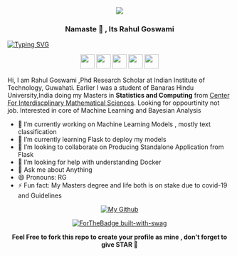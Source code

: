 <p align="center"><img  src="https://images.weserv.nl/?url=github.com/yuvrajiro.png?v=4&h=300&w=300&fit=cover&mask=circle&maxage=7d"></p>
<h3 align=center> Namaste 🙏 , Its Rahul Goswami </h3> 

[![Typing SVG](https://readme-typing-svg.herokuapp.com?color=%2336BCF7&lines=+Namaste+%F0%9F%99%8F+%2C+Its+Rahul+Goswami)](https://git.io/typing-svg)


<p align=center>
  <a href="twitter.com/distribution_fu"><img  height="32" width="32" src="https://unpkg.com/simple-icons@v3/icons/twitter.svg" /></a>
  <a href="fb.com/yuvrajiro"><img  height="32" width="32" src="https://unpkg.com/simple-icons@v3/icons/facebook.svg" /></a>
  <a href="mailto:yuvrajiro@gmail.com"><img  height="32" width="32" src="https://unpkg.com/simple-icons@v3/icons/gmail.svg" /></a>
  <a href="https://www.linkedin.com/in/yuvrajiro/"><img  height="32" width="32" src="https://unpkg.com/simple-icons@v3/icons/linkedin.svg" /></a>
  <a href="t.me/iroml"><img  height="32" width="32" src="https://unpkg.com/simple-icons@v3/icons/telegram.svg" /></a>
</p>

Hi, I am Rahul Goswami ,Phd Research Scholar at Indian Institute of Technology, Guwahati. Earlier I was a student of Banaras Hindu University,India doing my Masters in  **Statistics and Computing** from [Center For Interdiscplinary Mathematical Sciences](https://www.bhu.ac.in/science/cims/). Looking for oppourtinity not job. Interested in core of Machine Learning and Bayesian Analysis

- 🔭 I’m currently working on Machine Learning Models , mostly text classification
- 🌱 I’m currently learning Flask to deploy my models
- 👯 I’m looking to collaborate on Producing Standalone Application from Flask
- 🤔 I’m looking for help with understanding Docker
- 💬 Ask me about Anything
- 😄 Pronouns: RG 
- ⚡ Fun fact: My Masters degree and life both is on stake due to covid-19 and  Guidelines

[<p align="center">![My Github](https://github-readme-stats.vercel.app/api?username=yuvrajiro&hide_border=true&show_icons=true)</p>]()

[<p align=center>![ForTheBadge built-with-swag](http://ForTheBadge.com/images/badges/built-with-swag.svg)</p>]()

<b><p align =center>Feel Free to fork this repo to create your profile as mine , don't forget to give STAR 🌟</p></b>

 
